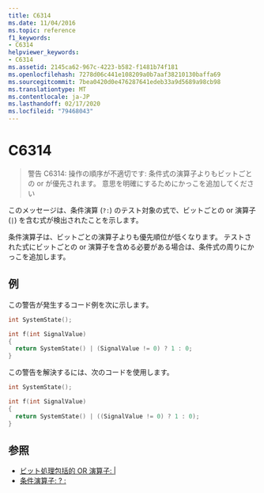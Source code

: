 ```yaml
---
title: C6314
ms.date: 11/04/2016
ms.topic: reference
f1_keywords:
- C6314
helpviewer_keywords:
- C6314
ms.assetid: 2145ca62-967c-4223-b582-f1481b74f181
ms.openlocfilehash: 7278d06c441e108209a0b7aaf38210130baffa69
ms.sourcegitcommit: 7bea0420d0e476287641edeb33a9d5689a98cb98
ms.translationtype: MT
ms.contentlocale: ja-JP
ms.lasthandoff: 02/17/2020
ms.locfileid: "79468043"
---
```

# <a name="c6314"></a>C6314

> 警告 C6314: 操作の順序が不適切です: 条件式の演算子よりもビットごとの or が優先されます。 意思を明確にするためにかっこを追加してください

このメッセージは、条件演算 (`?:`) のテスト対象の式で、ビットごとの or 演算子 (`|`) を含む式が検出されたことを示します。

条件演算子は、ビットごとの演算子よりも優先順位が低くなります。 テストされた式にビットごとの or 演算子を含める必要がある場合は、条件式の周りにかっこを追加します。

## <a name="example"></a>例

この警告が発生するコード例を次に示します。

```cpp
int SystemState();

int f(int SignalValue)
{
  return SystemState() | (SignalValue != 0) ? 1 : 0;
}
```

この警告を解決するには、次のコードを使用します。

```cpp
int SystemState();

int f(int SignalValue)
{
  return SystemState() | ((SignalValue != 0) ? 1 : 0);
}
```

## <a name="see-also"></a>参照

- [ビット処理包括的 OR 演算子: &#124;](/cpp/cpp/bitwise-inclusive-or-operator-pipe)
- [条件演算子: ? :](/cpp/cpp/conditional-operator-q)
